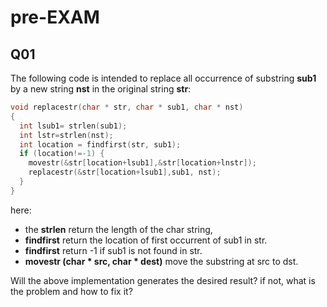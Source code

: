 
# pre-EXAM

## Q01

The following code is intended to replace all occurrence of substring **sub1** by a new string **nst** in the original string **str**:

```C++
void replacestr(char * str, char * sub1, char * nst)
{
  int lsub1= strlen(sub1);
  int lstr=strlen(nst);
  int location = findfirst(str, sub1);
  if (location!=-1) {
    movestr(&str[location+lsub1],&str[location+lnstr]);
    replacestr(&str[location+lsub1],sub1, nst);
  }
}
```

here:  
- the **strlen** return the length of the char string,   
- **findfirst** return the location of first occurrent of sub1 in str.   
- **findfirst** return -1 if sub1 is not found in str.   
- **movestr (char * src, char * dest)** move the substring at src to dst.  

Will the above implementation generates the desired result? if not, what is the problem and how to fix it?
